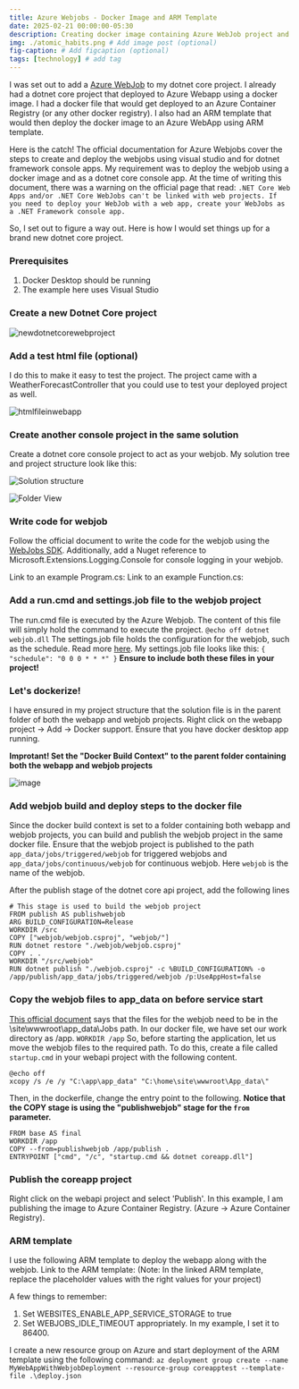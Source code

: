 ```yaml
---
title: Azure Webjobs - Docker Image and ARM Template
date: 2025-02-21 00:00:00-05:30
description: Creating docker image containing Azure WebJob project and deploying to Azure WebApp using ARM Template
img: ./atomic_habits.png # Add image post (optional)
fig-caption: # Add figcaption (optional)
tags: [technology] # add tag
---
```

I was set out to add a [Azure WebJob](https://learn.microsoft.com/en-us/azure/app-service/webjobs-create?tabs=windowscode) to my dotnet core project. I already had a dotnet core project that deployed to Azure Webapp using a docker image. I had a docker file that would get deployed to an Azure Container Registry (or any other docker registry). I also had an ARM template that would then deploy the docker image to an Azure WebApp using ARM template.

Here is the catch! The official documentation for Azure Webjobs cover the steps to create and deploy the webjobs using visual studio and for dotnet framework console apps. My requirement was to deploy the webjob using a docker image and as a dotnet core console app. At the time of writing this document, there was a warning on the official page that read:
`
.NET Core Web Apps and/or .NET Core WebJobs can't be linked with web projects. If you need to deploy your WebJob with a web app, create your WebJobs as a .NET Framework console app.
`

So, I set out to figure a way out. Here is how I would set things up for a brand new dotnet core project. 

### Prerequisites
1. Docker Desktop should be running
2. The example here uses Visual Studio

### Create a new Dotnet Core project 
![newdotnetcorewebproject](https://github.com/user-attachments/assets/af753581-0a1a-4ccc-bfcb-df5324f1de95)

### Add a test html file (optional)
I do this to make it easy to test the project. The project came with a WeatherForecastController that you could use to test your deployed project as well.

![htmlfileinwebapp](https://github.com/user-attachments/assets/906b0cec-341a-4b2d-9238-424f95cda1d7)

### Create another console project in the same solution
Create a dotnet core console project to act as your webjob. My solution tree and project structure look like this:

![Solution structure](https://github.com/user-attachments/assets/9a1ddba9-8c08-4213-925b-9d9fab8cc655)

![Folder View](https://github.com/user-attachments/assets/479f2f4b-542b-41aa-ad53-1528d52d478b)

### Write code for webjob
Follow the official document to write the code for the webjob using the [WebJobs SDK](https://learn.microsoft.com/en-us/azure/app-service/webjobs-sdk-get-started). Additionally, add a Nuget reference to Microsoft.Extensions.Logging.Console for console logging in your webjob.

Link to an example Program.cs:
Link to an example Function.cs:

### Add a run.cmd and settings.job file to the webjob project
The run.cmd file is executed by the Azure Webjob. The content of this file will simply hold the command to execute the project.
`
@echo off
dotnet webjob.dll
`
The settings.job file holds the configuration for the webjob, such as the schedule. Read more [here](https://learn.microsoft.com/en-us/azure/app-service/webjobs-dotnet-deploy-vs#settingsjob-reference). My settings.job file looks like this:
`
{
  "schedule": "0 0 0 * * *"
}
`
**Ensure to include both these files in your project!**

### Let's dockerize!
I have ensured in my project structure that the solution file is in the parent folder of both the webapp and webjob projects. Right click on the webapp project -> Add -> Docker support.
Ensure that you have docker desktop app running.

**Improtant! Set the "Docker Build Context" to the parent folder containing both the webapp and webjob projects**

![image](https://github.com/user-attachments/assets/ba80da0b-a548-47c5-94c0-956b7ee1bdaf)

### Add webjob build and deploy steps to the docker file
Since the docker build context is set to a folder containing both webapp and webjob projects, you can build and publish the webjob project in the same docker file. Ensure that the webjob project is published to the path `app_data/jobs/triggered/webjob` for triggered webjobs and `app_data/jobs/continuous/webjob` for continuous webjob. Here `webjob` is the name of the webjob.

After the publish stage of the dotnet core api project, add the following lines
```
# This stage is used to build the webjob project
FROM publish AS publishwebjob
ARG BUILD_CONFIGURATION=Release
WORKDIR /src
COPY ["webjob/webjob.csproj", "webjob/"]
RUN dotnet restore "./webjob/webjob.csproj"
COPY . .
WORKDIR "/src/webjob"
RUN dotnet publish "./webjob.csproj" -c %BUILD_CONFIGURATION% -o /app/publish/app_data/jobs/triggered/webjob /p:UseAppHost=false
```

### Copy the webjob files to app_data on before service start
[This official document](https://learn.microsoft.com/en-us/azure/app-service/webjobs-create?tabs=windowscode#continuous-vs-triggered-webjobs) says that the files for the webjob need to be in the \site\wwwroot\app_data\Jobs path. In our docker file, we have set our work directory as /app.
`WORKDIR /app`
So, before starting the application, let us move the webjob files to the required path. To do this, create a file called `startup.cmd` in your webapi project with the following content. 
```
@echo off
xcopy /s /e /y "C:\app\app_data" "C:\home\site\wwwroot\App_data\"
```

Then, in the dockerfile, change the entry point to the following.
**Notice that the COPY stage is using the "publishwebjob" stage for the `from` parameter.**
```
FROM base AS final
WORKDIR /app
COPY --from=publishwebjob /app/publish .
ENTRYPOINT ["cmd", "/c", "startup.cmd && dotnet coreapp.dll"]
```

### Publish the coreapp project
Right click on the webapi project and select 'Publish'. In this example, I am publishing the image to Azure Container Registry. (Azure -> Azure Container Registry). 

### ARM template
I use the following ARM template to deploy the webapp along with the webjob. 
Link to the ARM template:
(Note: In the linked ARM template, replace the placeholder values with the right values for your project)

A few things to remember:
1. Set WEBSITES_ENABLE_APP_SERVICE_STORAGE to true
2. Set WEBJOBS_IDLE_TIMEOUT appropriately. In my example, I set it to 86400.

I create a new resource group on Azure and start deployment of the ARM template using the following command:
 `az deployment group create --name MyWebAppWithWebjobDeployment --resource-group coreapptest --template-file .\deploy.json`


